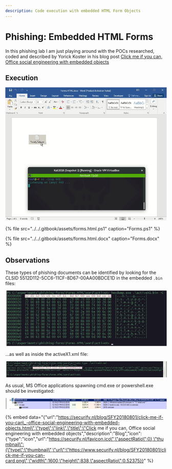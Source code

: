 ```yaml
---
description: Code execution with embedded HTML Form Objects
---
```


# Phishing: Embedded HTML Forms

In this phishing lab I am just playing around with the POCs researched, coded and described by Yorick Koster in his blog post [Click me if you can, Office social engineering with embedded objects](https://securify.nl/blog/SFY20180801/click-me-if-you-can_-office-social-engineering-with-embedded-objects.html)

## Execution

![](../../.gitbook/assets/phishing-forms-shell.gif)

{% file src="../../.gitbook/assets/forms.html.ps1" caption="Forms.ps1" %}

{% file src="../../.gitbook/assets/forms.html.docx" caption="Forms.docx" %}

## Observations

These types of phishing documents can be identified by looking for the CLSID 5512D112-5CC6-11CF-8D67-00AA00BDCE1D in the embedded `.bin` files:

![](../../.gitbook/assets/phishing-forms-clsid.png)

...as well as inside the activeX1.xml file:

![](../../.gitbook/assets/phishing-forms-xml.png)

As usual, MS Office applications spawning cmd.exe or powershell.exe should be investigated:

![](../../.gitbook/assets/phishing-forms-ancestry.png)

{% embed data="{\"url\":\"https://securify.nl/blog/SFY20180801/click-me-if-you-can\_-office-social-engineering-with-embedded-objects.html\",\"type\":\"link\",\"title\":\"Click me if you can, Office social engineering with embedded objects\",\"description\":\"Blog\",\"icon\":{\"type\":\"icon\",\"url\":\"https://securify.nl/favicon.ico\",\"aspectRatio\":0},\"thumbnail\":{\"type\":\"thumbnail\",\"url\":\"https://www.securify.nl/blog/SFY20180801/click-me-if-you-can-card.png\",\"width\":1600,\"height\":838,\"aspectRatio\":0.52375}}" %}

